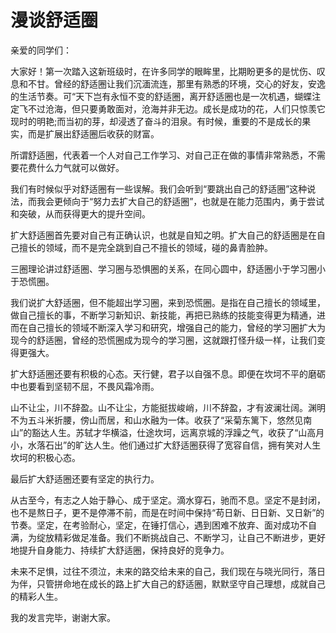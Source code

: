 # 漫谈舒适圈
亲爱的同学们：

大家好！第一次踏入这新班级时，在许多同学的眼眸里，比期盼更多的是忧伤、叹息和不甘。曾经的舒适圈让我们沉湎流连，那里有熟悉的环境，交心的好友，安逸的生活节奏。可“天下岂有永恒不变的舒适圈，离开舒适圈也是一次机遇，蝴蝶注定飞不过沧海，但只要勇敢面对，沧海并非无边。成长是成功的花，人们只惊羡它现时的明艳;而当初的芽，却浸透了奋斗的泪泉。有时候，重要的不是成长的果实，而是扩展出舒适圈后收获的财富。

所谓舒适圈，代表着一个人对自己工作学习、对自己正在做的事情非常熟悉，不需要花费什么力气就可以做好。

我们有时候似乎对舒适圈有一些误解。我们会听到“要跳出自己的舒适圈”这种说法，而我会更倾向于“努力去扩大自己的舒适圈”，也就是在能力范围内，勇于尝试和突破，从而获得更大的提升空间。

扩大舒适圈首先要对自己有正确认识，也就是自知之明。扩大自己的舒适圈是在自己擅长的领域，而不是完全跳到自己不擅长的领域，碰的鼻青脸肿。

三圈理论讲过舒适圈、学习圈与恐惧圈的关系，在同心圆中，舒适圈小于学习圈小于恐慌圈。

我们说扩大舒适圈，但不能超出学习圈，来到恐慌圈。是指在自己擅长的领域里，做自己擅长的事，不断学习新知识、新技能，再把已熟练的技能变得更为精通，进而在自己擅长的领域不断深入学习和研究，增强自己的能力，曾经的学习圈扩大为现今的舒适圈，曾经的恐慌圈成为现今的学习圈，这就跟打怪升级一样，让我们变得更强大。

扩大舒适圈还要有积极的心态。天行健，君子以自强不息。即便在坎坷不平的磨砺中也要看到坚韧不屈，不畏风霜冷雨。

山不让尘，川不辞盈。山不让尘，方能挺拔峻峭，川不辞盈，才有波澜壮阔。渊明不为五斗米折腰，傍山而居，和山水融为一体。收获了“采菊东篱下，悠然见南山”的豁达人生。苏轼才华横溢，仕途坎坷，远离京城的浮躁之气，收获了“山高月小，水落石出”的旷达人生。他们通过扩大舒适圈获得了宽容自信，拥有笑对人生坎坷的积极心态。

最后扩大舒适圈还要有坚定的执行力。

从古至今，有志之人始于静心、成于坚定。滴水穿石，驰而不息。坚定不是封闭，也不是熬日子，更不是停滞不前，而是在时间中保持“苟日新、日日新、又日新”的节奏。坚定，在考验耐心，坚定，在锤打信心，遇到困难不放弃、面对成功不自满，为绽放精彩做足准备。我们不断挑战自己、不断学习，让自己不断进步，更好地提升自身能力、持续扩大舒适圈，保持良好的竞争力。

未来不足惧，过往不须泣，未来的路交给未来的自己，我们现在与晓光同行，落日为伴，只管拼命地在成长的路上扩大自己的舒适圈，默默坚守自己理想，成就自己的精彩人生。

我的发言完毕，谢谢大家。
